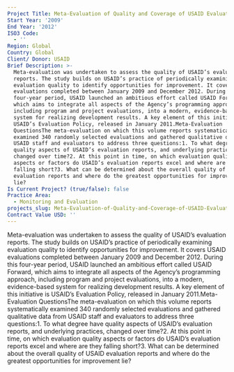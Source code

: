 ```yaml
---
Project Title: Meta-Evaluation of Quality and Coverage of USAID Evaluations
Start Year: '2009'
End Year: '2012'
ISO3 Code:
  - ''
Region: Global
Country: Global
Client/ Donor: USAID
Brief Description: >-
  Meta-evaluation was undertaken to assess the quality of USAID’s evaluation
  reports. The study builds on USAID’s practice of periodically examining
  evaluation quality to identify opportunities for improvement. It covers USAID
  evaluations completed between January 2009 and December 2012. During this
  four-year period, USAID launched an ambitious effort called USAID Forward,
  which aims to integrate all aspects of the Agency’s programming approach,
  including program and project evaluations, into a modern, evidence-based
  system for realizing development results. A key element of this initiative is
  USAID’s Evaluation Policy, released in January 2011.Meta-Evaluation
  QuestionsThe meta-evaluation on which this volume reports systematically
  examined 340 randomly selected evaluations and gathered qualitative data from
  USAID staff and evaluators to address three questions:1. To what degree have
  quality aspects of USAID’s evaluation reports, and underlying practices,
  changed over time?2. At this point in time, on which evaluation quality
  aspects or factors do USAID’s evaluation reports excel and where are they
  falling short?3. What can be determined about the overall quality of USAID
  evaluation reports and where do the greatest opportunities for improvement
  lie?
Is Current Project? (true/false): false
Practice Area:
  - Monitoring and Evaluation
projects_slug: Meta-Evaluation-of-Quality-and-Coverage-of-USAID-Evaluations
Contract Value USD: ''
---
```

Meta-evaluation was undertaken to assess the quality of USAID’s evaluation reports. The study builds on USAID’s practice of periodically examining evaluation quality to identify opportunities for improvement. It covers USAID evaluations completed between January 2009 and December 2012. During this four-year period, USAID launched an ambitious effort called USAID Forward, which aims to integrate all aspects of the Agency’s programming approach, including program and project evaluations, into a modern, evidence-based system for realizing development results. A key element of this initiative is USAID’s Evaluation Policy, released in January 2011.Meta-Evaluation QuestionsThe meta-evaluation on which this volume reports systematically examined 340 randomly selected evaluations and gathered qualitative data from USAID staff and evaluators to address three questions:1. To what degree have quality aspects of USAID’s evaluation reports, and underlying practices, changed over time?2. At this point in time, on which evaluation quality aspects or factors do USAID’s evaluation reports excel and where are they falling short?3. What can be determined about the overall quality of USAID evaluation reports and where do the greatest opportunities for improvement lie?